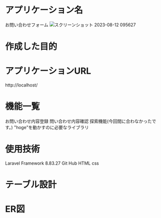 # アプリケーション名
お問い合わせフォーム
![スクリーンショット 2023-08-12 095627](https://github.com/miyu34/advance_test_miyoshi/assets/125182885/dd4eda0d-a251-4b14-934a-5d8eccbd0ead)
 
# 作成した目的
 
# アプリケーションURL
http://localhost/
 
# 機能一覧
お問い合わせ内容登録
問い合わせ内容確認
探索機能(今回間に合わなかったです。) 
"hoge"を動かすのに必要なライブラリ
 
# 使用技術
Laravel Framework 8.83.27
Git Hub
HTML
css
 
# テーブル設計
 
 
# ER図
 
